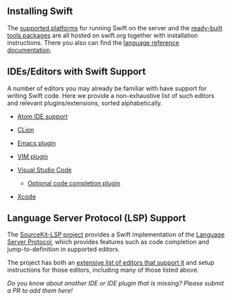 ## Installing Swift

The [supported platforms](https://swift.org/platform-support/) for running Swift on the server and the [ready-built tools packages](https://swift.org/download/) are all hosted on swift.org together with installation instructions. There you also can find the [language reference documentation](https://swift.org/documentation/).

## IDEs/Editors with Swift Support

A number of editors you may already be familiar with have support for writing Swift code. Here we provide a non-exhaustive list of such editors and relevant plugins/extensions, sorted alphabetically.

* [Atom IDE support](https://atom.io/packages/ide-swift)

* [CLion](https://www.jetbrains.com/help/clion/swift.html)

* [Emacs plugin](https://github.com/swift-emacs/swift-mode)

* [VIM plugin](https://github.com/keith/swift.vim)

* [Visual Studio Code](https://code.visualstudio.com)
    * [Optional code completion plugin](https://marketplace.visualstudio.com/items?itemName=vknabel.vscode-swift-development-environment)

* [Xcode](https://developer.apple.com/xcode/ide/)

## Language Server Protocol (LSP) Support

The [SourceKit-LSP project](https://github.com/apple/sourcekit-lsp) provides a Swift implementation of the [Language Server Protocol](https://microsoft.github.io/language-server-protocol/), which provides features such as code completion and jump-to-definition in supported editors. 

The project has both an [extensive list of editors that support it](https://github.com/apple/sourcekit-lsp/tree/main/Editors) and setup instructions for those editors, including many of those listed above.

_Do you know about another IDE or IDE plugin that is missing? Please submit a PR to add them here!_
